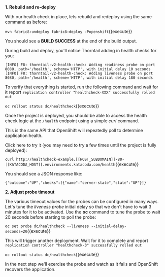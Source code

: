 **1. Rebuild and re-deploy**

With our health check in place, lets rebuild and redeploy using the same command as before:

```mvn fabric8:undeploy fabric8:deploy -Popenshift```{{execute}}

You should see a **BUILD SUCCESS** at the end of the build output.

During build and deploy, you'll notice Thorntail adding in health checks for you:

```console
[INFO] F8: thorntail-v2-health-check: Adding readiness probe on port 8080, path='/health', scheme='HTTP', with initial delay 10 seconds
[INFO] F8: thorntail-v2-health-check: Adding liveness probe on port 8080, path='/health', scheme='HTTP', with initial delay 180 seconds
```

To verify that everything is started, run the following command and wait for it report
`replication controller "healthcheck-XXX" successfully rolled out`

``oc rollout status dc/healthcheck``{{execute}}

Once the project is deployed, you should be able to access the health check logic
 at the `/health` endpoint using a simple _curl_ command. 
 
This is the same API that OpenShift will repeatedly poll to determine application health.

Click here to try it (you may need to try a few times until the project is fully deployed):

``curl http://healthcheck-example.[[HOST_SUBDOMAIN]]-80-[[KATACODA_HOST]].environments.katacoda.com/health``{{execute}}

You should see a JSON response like:

```
{"outcome":"UP","checks":[{"name":"server-state","state":"UP"}]}
```

**2. Adjust probe timeout**

The various timeout values for the probes can be configured in many ways. Let's tune the _liveness probe_ initial delay so that
we don't have to wait 3 minutes for it to be activated. Use the **oc** command to tune the
probe to wait 20 seconds before starting to poll the probe:

```oc set probe dc/healthcheck --liveness --initial-delay-seconds=20```{{execute}}

This will trigger another deployment. Wait for it to complete and report
`replication controller "healthcheck-3" successfully rolled out`

``oc rollout status dc/healthcheck``{{execute}}

In the next step we'll exercise the probe and watch as it fails and OpenShift recovers the application.